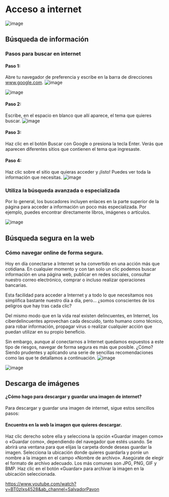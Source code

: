 # Acceso a internet

![image](https://github.com/escuelaDeCodigoMargaritaMaza/computo/assets/91554777/d8226aca-76af-4155-a5a1-3207493ff754)

## Búsqueda de información
### Pasos para buscar en internet
#### Paso 1:
Abre tu navegador de preferencia y escribe en la barra de direcciones www.google.com.
![image](https://github.com/escuelaDeCodigoMargaritaMaza/computo/assets/91554777/600057ca-1156-4aee-af42-331970793577)

![image](https://github.com/escuelaDeCodigoMargaritaMaza/computo/assets/91554777/6fabf3c7-4945-48a0-89ce-cc1dc81d3966)



#### Paso 2:
Escribe, en el espacio en blanco que allí aparece, el tema que quieres buscar.
![image](https://github.com/escuelaDeCodigoMargaritaMaza/computo/assets/91554777/90a7dfb1-c632-4be7-8938-6f44ce21cb0b)

#### Paso 3:
Haz clic en el botón Buscar con Google o presiona la tecla Enter. Verás que aparecen diferentes sitios que contienen el tema que ingresaste.

#### Paso 4:
Haz clic sobre el sitio que quieras acceder y ¡listo! Puedes ver toda la información que necesitas.
![image](https://github.com/escuelaDeCodigoMargaritaMaza/computo/assets/91554777/2ef6c51e-2233-406a-9c07-a80ad16131a6)

### Utiliza la búsqueda avanzada o especializada
Por lo general, los buscadores incluyen enlaces en la parte superior de la página para acceder a información un poco más especializada. Por ejemplo, puedes encontrar directamente libros, imágenes o artículos.

![image](https://github.com/escuelaDeCodigoMargaritaMaza/computo/assets/91554777/1310ddeb-9693-4269-9732-5ace4ec99ddf)

## Búsqueda segura en la web
### Cómo navegar online de forma segura.

Hoy en día conectarse a Internet se ha convertido en una acción más que cotidiana. En cualquier momento y con tan solo un clic podemos buscar información en una página web, publicar en redes sociales, consultar nuestro correo electrónico, comprar o incluso realizar operaciones bancarias.

Esta facilidad para acceder a Internet y a todo lo que necesitamos nos simplifica bastante nuestro día a día, pero... ¿somos conscientes de los peligros que hay tras cada clic?

Del mismo modo que en la vida real existen delincuentes, en Internet, los ciberdelincuentes aprovechan cada descuido, tanto humano como técnico, para robar información, propagar virus o realizar cualquier acción que puedan utilizar en su propio beneficio.

Sin embargo, aunque al conectarnos a Internet quedamos expuestos a este tipo de riesgos, navegar de forma segura es más que posible. ¿Cómo? Siendo prudentes y aplicando una serie de sencillas recomendaciones como las que te detallamos a continuación.
![image](https://github.com/escuelaDeCodigoMargaritaMaza/computo/assets/91554777/7d4a80e6-ad91-4f50-8d20-b89f59df0a43)

![image](https://github.com/escuelaDeCodigoMargaritaMaza/computo/assets/91554777/fb18c4a0-0a96-48a8-b4b6-72c651cec29c)



## Descarga de imágenes

#### ¿Cómo hago para descargar y guardar una imagen de internet?
Para descargar y guardar una imagen de internet, sigue estos sencillos pasos:

#### Encuentra en la web la imagen que quieres descargar.
Haz clic derecho sobre ella y selecciona la opción «Guardar imagen como» o «Guardar como», dependiendo del navegador que estés usando.
Se abrirá una ventana para que elijas la carpeta donde deseas guardar la imagen. Selecciona la ubicación donde quieres guardarla y ponle un nombre a la imagen en el campo «Nombre de archivo».
Asegúrate de elegir el formato de archivo adecuado. Los más comunes son JPG, PNG, GIF y BMP.
Haz clic en el botón «Guardar» para archivar la imagen en la ubicación seleccionada.

https://www.youtube.com/watch?v=BT0zIxs4528&ab_channel=SalvadorPavon
